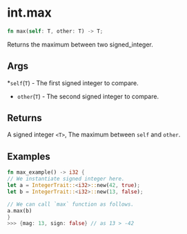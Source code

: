 # int.max

```rust
fn max(self: T, other: T) -> T;
```

Returns the maximum between two signed\_integer.

## Args

*`self`(`T`) - The first signed integer to compare.
* `other`(`T`) - The second signed integer to compare.

## Returns

A signed integer `<T>`, The maximum between `self` and `other`.

## Examples

```rust
fn max_example() -> i32 {
// We instantiate signed integer here.
let a = IntegerTrait::<i32>::new(42, true);
let b = IntegerTrait::<i32>::new(13, false);

// We can call `max` function as follows.
a.max(b)
}
>>> {mag: 13, sign: false} // as 13 > -42
```
